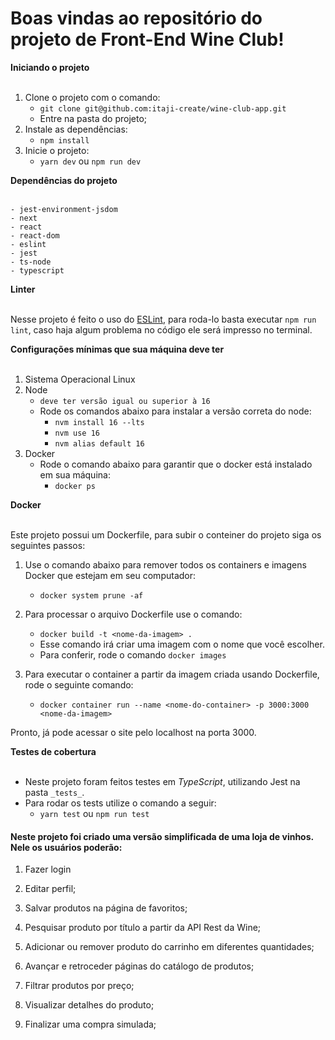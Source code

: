 # Boas vindas ao repositório do projeto de Front-End Wine Club!

<summary><strong> Iniciando o projeto</strong></summary><br />

1. Clone o projeto com o comando:
    * `git clone git@github.com:itaji-create/wine-club-app.git`
    * Entre na pasta do projeto;
2. Instale as dependências:
    * `npm install`
3. Inicie o projeto:
    * `yarn dev` ou `npm run dev`

<summary><strong>Dependências do projeto</strong></summary><br />

    - jest-environment-jsdom
    - next
    - react
    - react-dom
    - eslint
    - jest
    - ts-node
    - typescript

<summary><strong>Linter</strong></summary><br />

Nesse projeto é feito o uso do [ESLint](https://eslint.org/), para roda-lo basta executar `npm run lint`, caso haja algum problema no código ele será impresso no terminal.

<summary><strong>Configurações mínimas que sua máquina deve ter</strong></summary><br />

1. Sistema Operacional Linux
2. Node
    * `deve ter versão igual ou superior à 16`
    * Rode os comandos abaixo para instalar a versão correta do node:
        * `nvm install 16 --lts`
        * `nvm use 16`
		* `nvm alias default 16` 
3. Docker
    * Rode o comando abaixo para garantir que o docker está instalado em sua máquina:
        * `docker ps`

<summary><strong>Docker</strong></summary><br />

Este projeto possui um Dockerfile, para subir o conteiner do projeto siga os seguintes passos:

1. Use o comando abaixo para remover todos os containers e imagens Docker que estejam em seu computador:
    * `docker system prune -af`

2. Para processar o arquivo Dockerfile use o comando:
    * `docker build -t <nome-da-imagem> .`
    * Esse comando irá criar uma imagem com o nome que você escolher.
    * Para conferir, rode o comando `docker images`

3. Para executar o container a partir da imagem criada usando Dockerfile, rode o seguinte comando:
    * `docker container run --name <nome-do-container> -p 3000:3000 <nome-da-imagem>`

Pronto, já pode acessar o site pelo localhost na porta 3000.

    
<summary><strong>Testes de cobertura</strong></summary><br />

* Neste projeto foram feitos testes em *TypeScript*, utilizando Jest na pasta `_tests_`.
* Para rodar os tests utilize o comando a seguir:
    * `yarn test` ou `npm run test`


<h4>Neste projeto foi criado uma versão simplificada de uma loja de vinhos. Nele os usuários poderão:</h4>

1. Fazer login

2. Editar perfil;

3. Salvar produtos na página de favoritos;

4. Pesquisar produto por título a partir da API Rest da Wine;

5. Adicionar ou remover produto do carrinho em diferentes quantidades;

6. Avançar e retroceder páginas do catálogo de produtos;

7. Filtrar produtos por preço;

8. Visualizar detalhes do produto;

9. Finalizar uma compra simulada;
